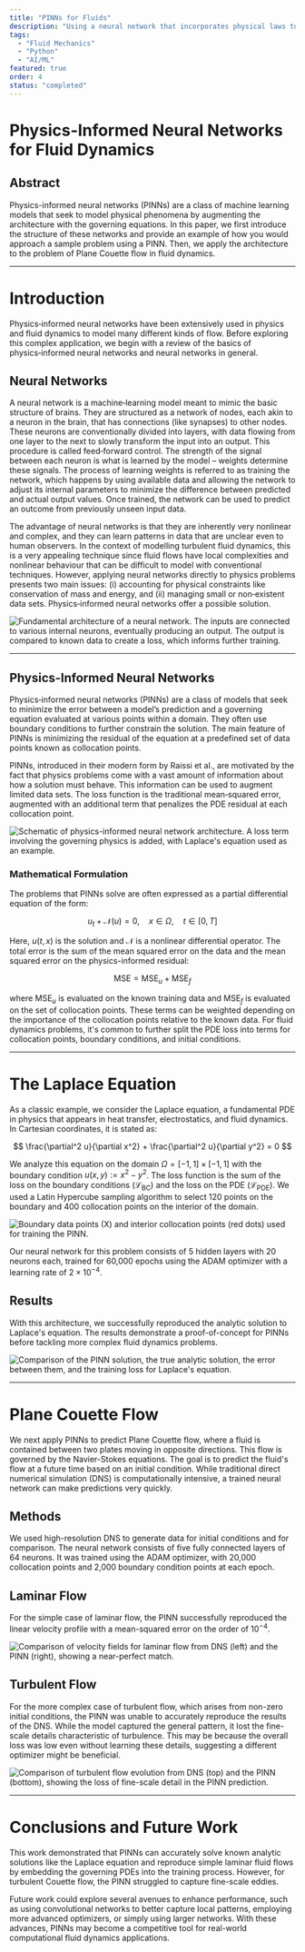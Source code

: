 ```yaml
---
title: "PINNs for Fluids"
description: "Using a neural network that incorporates physical laws to solve and predict fluid dynamics problems."
tags: 
  - "Fluid Mechanics"
  - "Python"
  - "AI/ML"
featured: true
order: 4
status: "completed"
---
```


# Physics-Informed Neural Networks for Fluid Dynamics

## Abstract

Physics-informed neural networks (PINNs) are a class of machine learning models that seek to model physical phenomena by augmenting the architecture with the governing equations. In this paper, we first introduce the structure of these networks and provide an example of how you would approach a sample problem using a PINN. Then, we apply the architecture to the problem of Plane Couette flow in fluid dynamics.

---

# Introduction

Physics‑informed neural networks have been extensively used in physics and fluid dynamics to model many different kinds of flow. Before exploring this complex application, we begin with a review of the basics of physics‑informed neural networks and neural networks in general.

## Neural Networks

A neural network is a machine‑learning model meant to mimic the basic structure of brains. They are structured as a network of nodes, each akin to a neuron in the brain, that has connections (like synapses) to other nodes. These neurons are conventionally divided into layers, with data flowing from one layer to the next to slowly transform the input into an output. This procedure is called feed‑forward control. The strength of the signal between each neuron is what is learned by the model – weights determine these signals. The process of learning weights is referred to as training the network, which happens by using available data and allowing the network to adjust its internal parameters to minimize the difference between predicted and actual output values. Once trained, the network can be used to predict an outcome from previously unseen input data.

The advantage of neural networks is that they are inherently very nonlinear and complex, and they can learn patterns in data that are unclear even to human observers. In the context of modelling turbulent fluid dynamics, this is a very appealing technique since fluid flows have local complexities and nonlinear behaviour that can be difficult to model with conventional techniques. However, applying neural networks directly to physics problems presents two main issues: (i) accounting for physical constraints like conservation of mass and energy, and (ii) managing small or non‑existent data sets. Physics‑informed neural networks offer a possible solution.

![Fundamental architecture of a neural network. The inputs are connected to various internal neurons, eventually producing an output. The output is compared to known data to create a loss, which informs further training.](../../assets/nn.png)

---

## Physics-Informed Neural Networks

Physics‑informed neural networks (PINNs) are a class of models that seek to minimize the error between a model’s prediction and a governing equation evaluated at various points within a domain. They often use boundary conditions to further constrain the solution. The main feature of PINNs is minimizing the residual of the equation at a predefined set of data points known as collocation points.

PINNs, introduced in their modern form by Raissi et al., are motivated by the fact that physics problems come with a vast amount of information about how a solution must behave. This information can be used to augment limited data sets. The loss function is the traditional mean‑squared error, augmented with an additional term that penalizes the PDE residual at each collocation point.

![Schematic of physics-informed neural network architecture. A loss term involving the governing physics is added, with Laplace's equation used as an example.](../../assets/pinns.png)

### Mathematical Formulation

The problems that PINNs solve are often expressed as a partial differential equation of the form:

$$
u_t + \mathcal{N}(u) = 0, \quad x \in \Omega, \quad t \in [0, T] 
$$

Here, $u(t, x)$ is the solution and $\mathcal{N}$ is a nonlinear differential operator. The total error is the sum of the mean squared error on the data and the mean squared error on the physics-informed residual:

$$ 
\text{MSE} = \text{MSE}_{u} + \text{MSE}_{f} 
$$

where $\text{MSE}_{u}$ is evaluated on the known training data and $\text{MSE}_{f}$ is evaluated on the set of collocation points. These terms can be weighted depending on the importance of the collocation points relative to the known data. For fluid dynamics problems, it's common to further split the PDE loss into terms for collocation points, boundary conditions, and initial conditions.

---

# The Laplace Equation

As a classic example, we consider the Laplace equation, a fundamental PDE in physics that appears in heat transfer, electrostatics, and fluid dynamics. In Cartesian coordinates, it is stated as:

$$ 
\frac{\partial^2 u}{\partial x^2} + \frac{\partial^2 u}{\partial y^2} = 0 
$$

We analyze this equation on the domain $\Omega = [-1, 1] \times [-1, 1]$ with the boundary condition $u(x, y) := x^2 - y^2$. The loss function is the sum of the loss on the boundary conditions ($\mathcal{L}_{\text{BC}}$) and the loss on the PDE ($\mathcal{L}_{\text{PDE}}$). We used a Latin Hypercube sampling algorithm to select 120 points on the boundary and 400 collocation points on the interior of the domain.

![Boundary data points (X) and interior collocation points (red dots) used for training the PINN.](../../assets/collocation_points.png)

Our neural network for this problem consists of 5 hidden layers with 20 neurons each, trained for 60,000 epochs using the ADAM optimizer with a learning rate of $2 \times 10^{-4}$.

## Results

With this architecture, we successfully reproduced the analytic solution to Laplace's equation. The results demonstrate a proof-of-concept for PINNs before tackling more complex fluid dynamics problems.

![Comparison of the PINN solution, the true analytic solution, the error between them, and the training loss for Laplace's equation.](../../assets/laplace_solution.png)

---

# Plane Couette Flow

We next apply PINNs to predict Plane Couette flow, where a fluid is contained between two plates moving in opposite directions. This flow is governed by the Navier-Stokes equations. The goal is to predict the fluid's flow at a future time based on an initial condition. While traditional direct numerical simulation (DNS) is computationally intensive, a trained neural network can make predictions very quickly.

## Methods

We used high-resolution DNS to generate data for initial conditions and for comparison. The neural network consists of five fully connected layers of 64 neurons. It was trained using the ADAM optimizer, with 20,000 collocation points and 2,000 boundary condition points at each epoch.

## Laminar Flow

For the simple case of laminar flow, the PINN successfully reproduced the linear velocity profile with a mean-squared error on the order of $10^{-4}$.

![Comparison of velocity fields for laminar flow from DNS (left) and the PINN (right), showing a near-perfect match.](../../assets/emptyfield_30.png)

## Turbulent Flow

For the more complex case of turbulent flow, which arises from non-zero initial conditions, the PINN was unable to accurately reproduce the results of the DNS. While the model captured the general pattern, it lost the fine-scale details characteristic of turbulence. This may be because the overall loss was low even without learning these details, suggesting a different optimizer might be beneficial.

![Comparison of turbulent flow evolution from DNS (top) and the PINN (bottom), showing the loss of fine-scale detail in the PINN prediction.](../../assets/randomfield__quivers_10.png)

---

# Conclusions and Future Work

This work demonstrated that PINNs can accurately solve known analytic solutions like the Laplace equation and reproduce simple laminar fluid flows by embedding the governing PDEs into the training process. However, for turbulent Couette flow, the PINN struggled to capture fine-scale eddies.

Future work could explore several avenues to enhance performance, such as using convolutional networks to better capture local patterns, employing more advanced optimizers, or simply using larger networks. With these advances, PINNs may become a competitive tool for real-world computational fluid dynamics applications.